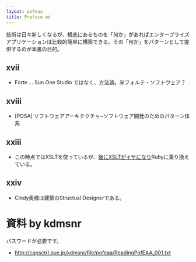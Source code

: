 ```yaml
---
layout: pofeaa
title: Preface.md
---
```


技術は日々新しくなるが、根底にあるものを「何か」があればエンタープライズアプリケーションは比較的簡単に構築できる。その「何か」をパターンとして提供するのが本書の目的。

## xvii

- Forte ... Sun One Studio ではなく、方法論。米フォルテ・ソフトウェア？

## xviii

- [POSA] ソフトウェアアーキテクチャ−ソフトウェア開発のためのパターン体系

## xxiii

- この時点ではXSLTを使っているが、[後にXSLTがイヤになり](bliki_ja:MovingAwayFromXslt)Rubyに乗り換えている。

## xxiv

- Cindy奥様は建築のStructual Designerである。

# 資料 by kdmsnr

パスワードが必要です。

- http://capsctrl.que.jp/kdmsnr/file/pofeaa/ReadingPofEAA_001.txt
